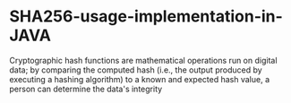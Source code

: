 # SHA256-usage-implementation-in-JAVA
Cryptographic hash functions are mathematical operations run on digital data; by comparing the computed hash (i.e., the output produced by executing a hashing algorithm) to a known and expected hash value, a person can determine the data's integrity
